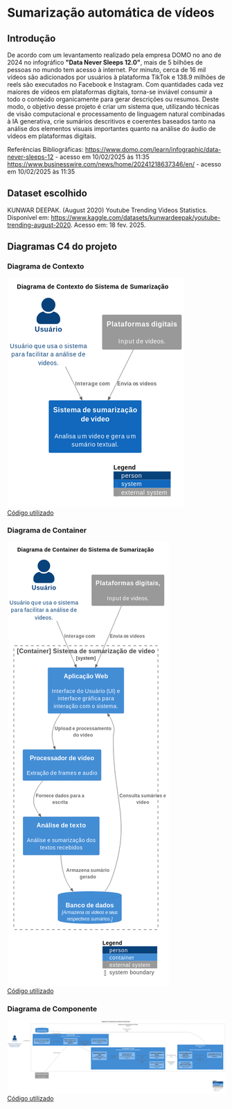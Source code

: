 # Sumarização automática de vídeos
## Introdução
  De acordo com um levantamento realizado pela empresa DOMO no ano de 2024 no infográfico **"Data Never Sleeps 12.0"**, mais de 5 bilhões de pessoas no mundo tem acesso à internet. Por minuto, cerca de 16 mil vídeos são adicionados por usuários à plataforma TikTok e 138.9 milhões de reels são executados no Facebook e Instagram. Com quantidades cada vez maiores de vídeos em plataformas digitais, torna-se inviável consumir a todo o conteúdo organicamente para gerar descrições ou resumos. Deste modo, o objetivo desse projeto é criar um sistema que, utilizando técnicas de visão computacional e processamento de linguagem natural combinadas à IA generativa, crie sumários descritivos e coerentes baseados tanto na análise dos elementos visuais importantes quanto na análise do áudio de vídeos em plataformas digitais.

Referências Bibliográficas:
https://www.domo.com/learn/infographic/data-never-sleeps-12 - acesso em 10/02/2025 às 11:35
https://www.businesswire.com/news/home/20241218637346/en/ - acesso em 10/02/2025 às 11:35  


## Dataset escolhido
KUNWAR DEEPAK. (August 2020) Youtube Trending Videos Statistics. Disponível em: <https://www.kaggle.com/datasets/kunwardeepak/youtube-trending-august-2020>. Acesso em: 18 fev. 2025.


## Diagramas C4 do projeto
### Diagrama de Contexto
![alt text](https://github.com/Britojp/PAS-sumarizacao/blob/main/Diagramas/1Contexto.png)  
[Código utilizado](https://github.com/Britojp/PAS-sumarizacao/blob/main/Diagramas/1Contexto.puml)
### Diagrama de Container
![alt text](https://github.com/Britojp/PAS-sumarizacao/blob/main/Diagramas/2Container.png)  
[Código utilizado](https://github.com/Britojp/PAS-sumarizacao/blob/main/Diagramas/2Container.puml)
### Diagrama de Componente
![alt text](https://github.com/Britojp/PAS-sumarizacao/blob/main/Diagramas/Componente-Processo-Video.png)  
[Código utilizado](https://github.com/Britojp/PAS-sumarizacao/blob/main/Diagramas/Componente-Processo-Video.puml)
